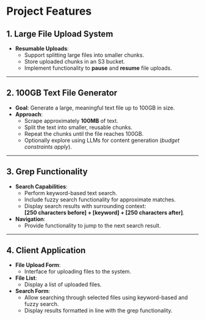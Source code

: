 
# **Project Features**

## **1. Large File Upload System**  
- **Resumable Uploads**:  
   - Support splitting large files into smaller chunks.  
   - Store uploaded chunks in an S3 bucket.  
   - Implement functionality to **pause** and **resume** file uploads.  

---

## **2. 100GB Text File Generator**  
- **Goal**: Generate a large, meaningful text file up to 100GB in size.  
- **Approach**:  
   - Scrape approximately **100MB** of text.  
   - Split the text into smaller, reusable chunks.  
   - Repeat the chunks until the file reaches 100GB.  
   - Optionally explore using LLMs for content generation (*budget constraints apply*).  

---

## **3. Grep Functionality**  
- **Search Capabilities**:  
   - Perform keyword-based text search.  
   - Include fuzzy search functionality for approximate matches.  
   - Display search results with surrounding context:  
     **[250 characters before] + [keyword] + [250 characters after]**.  
- **Navigation**:  
   - Provide functionality to jump to the next search result.  

---

## **4. Client Application**  
- **File Upload Form**:  
   - Interface for uploading files to the system.  
- **File List**:  
   - Display a list of uploaded files.  
- **Search Form**:  
   - Allow searching through selected files using keyword-based and fuzzy search.  
   - Display results formatted in line with the grep functionality.  
